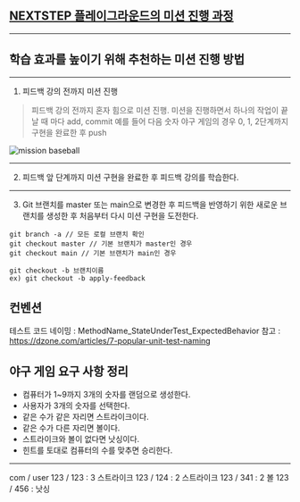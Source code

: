 ## [NEXTSTEP 플레이그라운드의 미션 진행 과정](https://github.com/next-step/nextstep-docs/blob/master/playground/README.md)

---
## 학습 효과를 높이기 위해 추천하는 미션 진행 방법

---
1. 피드백 강의 전까지 미션 진행 
> 피드백 강의 전까지 혼자 힘으로 미션 진행. 미션을 진행하면서 하나의 작업이 끝날 때 마다 add, commit
> 예를 들어 다음 숫자 야구 게임의 경우 0, 1, 2단계까지 구현을 완료한 후 push

![mission baseball](https://raw.githubusercontent.com/next-step/nextstep-docs/master/playground/images/mission_baseball.png)

---
2. 피드백 앞 단계까지 미션 구현을 완료한 후 피드백 강의를 학습한다.

---
3. Git 브랜치를 master 또는 main으로 변경한 후 피드백을 반영하기 위한 새로운 브랜치를 생성한 후 처음부터 다시 미션 구현을 도전한다.

```
git branch -a // 모든 로컬 브랜치 확인
git checkout master // 기본 브랜치가 master인 경우
git checkout main // 기본 브랜치가 main인 경우

git checkout -b 브랜치이름
ex) git checkout -b apply-feedback
```


## 컨벤션
테스트 코드 네이밍 : MethodName_StateUnderTest_ExpectedBehavior 
참고 : https://dzone.com/articles/7-popular-unit-test-naming

## 야구 게임 요구 사항 정리
- 컴퓨터가 1~9까지 3개의 숫자를 랜덤으로 생성한다.
- 사용자가 3개의 숫자를 선택한다.
- 같은 수가 같은 자리면 스트라이크이다.
- 같은 수가 다른 자리면 볼이다.
- 스트라이크와 볼이 없다면 낫싱이다.
- 힌트를 토대로 컴퓨터의 수를 맞추면 승리한다.
---
com / user
123 / 123 : 3 스트라이크
123 / 124 : 2 스트라이크
123 / 341 : 2 볼
123 / 456  : 낫싱